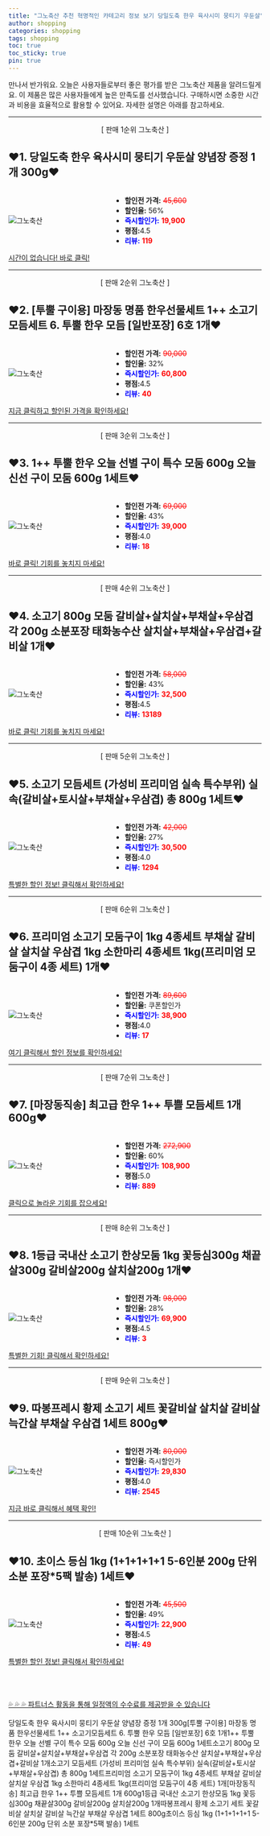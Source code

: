 ```yaml
---
title: "그노축산 추천 혁명적인 카테고리 정보 보기 당일도축 한우 육사시미 뭉티기 우둔살"
author: shopping
categories: shopping
tags: shopping
toc: true
toc_sticky: true
pin: true
---
```

만나서 반가워요. 오늘은 사용자들로부터 좋은 평가를 받은 그노축산 제품을 알려드릴게요. 이 제품은 많은 사용자들에게 높은 만족도를 선사했습니다. 구매하시면 소중한 시간과 비용을 효율적으로 활용할 수 있어요. 자세한 설명은 아래를 참고하세요.

---
<p class="toplist" style="margin: 0 auto; display: block; width: fit-content;">[ 판매 1순위 그노축산 ]</p>

<h2><strong>❤️1. 당일도축 한우 육사시미 뭉티기 우둔살 양념장 증정 1개 300g❤️</strong></h2>

<div style="display: flex; align-items: center;">
    <div style="flex: 0.4;">
        <img src="https://thumbnail6.coupangcdn.com/thumbnails/remote/230x230ex/image/vendor_inventory/fca7/17530b3c539da0f89fb49152b7bf921912683b29944a1a7124764b4cf9cf.jpg" alt="그노축산" style="max-width: 100%;">
    </div>
    <div style="flex: 0.6; margin-left: 10px;">
        <ul>
            <li><strong>할인전 가격:</strong> <del style="color: red;">45,600</del></li>
            <li><strong>할인율:</strong> 56%</li>
            <li><span style='color:blue'><strong>즉시할인가:</strong></span> <span style='color:red'><strong>19,900</strong></span></li>
            <li><strong>평점:</strong>4.5</li>
            <li><span style='color:blue'><strong>리뷰:</strong></span> <span style='color:red'><strong>119</strong></span></li>
        </ul>
    </div>
</div>
<div class="center">
    <a href="https://selin100587.github.io?lptag=AF9450613&subid=githubio&pageKey=7969344408&traceid=V0-153&itemId=22067378412&vendorItemId=89114516047" class="myButton">
        시간이 없습니다! 바로 클릭!
    </a>
</div>


---
<p class="toplist" style="margin: 0 auto; display: block; width: fit-content;">[ 판매 2순위 그노축산 ]</p>

<h2><strong>❤️2. [투뿔 구이용] 마장동 명품 한우선물세트 1++ 소고기모듬세트 6. 투뿔 한우 모듬 [일반포장]  6호 1개❤️</strong></h2>

<div style="display: flex; align-items: center;">
    <div style="flex: 0.4;">
        <img src="https://thumbnail7.coupangcdn.com/thumbnails/remote/230x230ex/image/vendor_inventory/6aa4/c569e74f1ce9c5397f603e19daeb6f9653ae42091552ac2b6a97d8530d3d.png" alt="그노축산" style="max-width: 100%;">
    </div>
    <div style="flex: 0.6; margin-left: 10px;">
        <ul>
            <li><strong>할인전 가격:</strong> <del style="color: red;">90,000</del></li>
            <li><strong>할인율:</strong> 32%</li>
            <li><span style='color:blue'><strong>즉시할인가:</strong></span> <span style='color:red'><strong>60,800</strong></span></li>
            <li><strong>평점:</strong>4.5</li>
            <li><span style='color:blue'><strong>리뷰:</strong></span> <span style='color:red'><strong>40</strong></span></li>
        </ul>
    </div>
</div>
<div class="center">
    <a href="https://selin100587.github.io?lptag=AF9450613&subid=githubio&pageKey=8243658516&traceid=V0-153&itemId=22396437619&vendorItemId=88440695307" class="myButton">
        지금 클릭하고 할인된 가격을 확인하세요!
    </a>
</div>


---
<p class="toplist" style="margin: 0 auto; display: block; width: fit-content;">[ 판매 3순위 그노축산 ]</p>

<h2><strong>❤️3. 1++ 투뿔 한우 오늘 선별 구이 특수 모둠 600g 오늘 신선 구이 모둠 600g 1세트❤️</strong></h2>

<div style="display: flex; align-items: center;">
    <div style="flex: 0.4;">
        <img src="https://thumbnail9.coupangcdn.com/thumbnails/remote/230x230ex/image/vendor_inventory/2c42/91416d5e0672ffb690cea29a955af8df9838c602d8eb4f30fb87b6d62355.jpg" alt="그노축산" style="max-width: 100%;">
    </div>
    <div style="flex: 0.6; margin-left: 10px;">
        <ul>
            <li><strong>할인전 가격:</strong> <del style="color: red;">69,000</del></li>
            <li><strong>할인율:</strong> 43%</li>
            <li><span style='color:blue'><strong>즉시할인가:</strong></span> <span style='color:red'><strong>39,000</strong></span></li>
            <li><strong>평점:</strong>4.0</li>
            <li><span style='color:blue'><strong>리뷰:</strong></span> <span style='color:red'><strong>18</strong></span></li>
        </ul>
    </div>
</div>
<div class="center">
    <a href="https://selin100587.github.io?lptag=AF9450613&subid=githubio&pageKey=7910838118&traceid=V0-153&itemId=21705574805&vendorItemId=88755023650" class="myButton">
        바로 클릭! 기회를 놓치지 마세요!
    </a>
</div>


---
<p class="toplist" style="margin: 0 auto; display: block; width: fit-content;">[ 판매 4순위 그노축산 ]</p>

<h2><strong>❤️4. 소고기 800g 모둠 갈비살+살치살+부채살+우삼겹 각 200g 소분포장 태화농수산 살치살+부채살+우삼겹+갈비살 1개❤️</strong></h2>

<div style="display: flex; align-items: center;">
    <div style="flex: 0.4;">
        <img src="https://thumbnail8.coupangcdn.com/thumbnails/remote/230x230ex/image/vendor_inventory/4555/8cbda9ff02940d420761161ff2a794f1d496e19978022311d816c776f6c8.jpg" alt="그노축산" style="max-width: 100%;">
    </div>
    <div style="flex: 0.6; margin-left: 10px;">
        <ul>
            <li><strong>할인전 가격:</strong> <del style="color: red;">58,000</del></li>
            <li><strong>할인율:</strong> 43%</li>
            <li><span style='color:blue'><strong>즉시할인가:</strong></span> <span style='color:red'><strong>32,500</strong></span></li>
            <li><strong>평점:</strong>4.5</li>
            <li><span style='color:blue'><strong>리뷰:</strong></span> <span style='color:red'><strong>13189</strong></span></li>
        </ul>
    </div>
</div>
<div class="center">
    <a href="https://selin100587.github.io?lptag=AF9450613&subid=githubio&pageKey=7090819909&traceid=V0-153&itemId=17669341383&vendorItemId=84834739393" class="myButton">
        바로 클릭! 기회를 놓치지 마세요!
    </a>
</div>


---
<p class="toplist" style="margin: 0 auto; display: block; width: fit-content;">[ 판매 5순위 그노축산 ]</p>

<h2><strong>❤️5. 소고기 모듬세트 (가성비 프리미엄 실속 특수부위) 실속(갈비살+토시살+부채살+우삼겹) 총 800g 1세트❤️</strong></h2>

<div style="display: flex; align-items: center;">
    <div style="flex: 0.4;">
        <img src="https://thumbnail6.coupangcdn.com/thumbnails/remote/230x230ex/image/vendor_inventory/6dfb/80abd42c19736e7511c71d6af4fe9c35c14bee35e112c1128289bfa72eb2.jpg" alt="그노축산" style="max-width: 100%;">
    </div>
    <div style="flex: 0.6; margin-left: 10px;">
        <ul>
            <li><strong>할인전 가격:</strong> <del style="color: red;">42,000</del></li>
            <li><strong>할인율:</strong> 27%</li>
            <li><span style='color:blue'><strong>즉시할인가:</strong></span> <span style='color:red'><strong>30,500</strong></span></li>
            <li><strong>평점:</strong>4.0</li>
            <li><span style='color:blue'><strong>리뷰:</strong></span> <span style='color:red'><strong>1294</strong></span></li>
        </ul>
    </div>
</div>
<div class="center">
    <a href="https://selin100587.github.io?lptag=AF9450613&subid=githubio&pageKey=8180051409&traceid=V0-153&itemId=19714494623&vendorItemId=82861064437" class="myButton">
        특별한 할인 정보! 클릭해서 확인하세요!
    </a>
</div>


---
<p class="toplist" style="margin: 0 auto; display: block; width: fit-content;">[ 판매 6순위 그노축산 ]</p>

<h2><strong>❤️6. 프리미엄 소고기 모둠구이 1kg 4종세트 부채살 갈비살 살치살 우삼겹 1kg 소한마리 4종세트 1kg(프리미엄 모둠구이 4종 세트) 1개❤️</strong></h2>

<div style="display: flex; align-items: center;">
    <div style="flex: 0.4;">
        <img src="https://thumbnail9.coupangcdn.com/thumbnails/remote/230x230ex/image/vendor_inventory/9cf6/3e130f6b52bfccad43468c8c1861e656d8d609157e1ec800775f0dc3e519.jpg" alt="그노축산" style="max-width: 100%;">
    </div>
    <div style="flex: 0.6; margin-left: 10px;">
        <ul>
            <li><strong>할인전 가격:</strong> <del style="color: red;">89,600</del></li>
            <li><strong>할인율:</strong> 쿠폰할인가</li>
            <li><span style='color:blue'><strong>즉시할인가:</strong></span> <span style='color:red'><strong>38,900</strong></span></li>
            <li><strong>평점:</strong>4.0</li>
            <li><span style='color:blue'><strong>리뷰:</strong></span> <span style='color:red'><strong>17</strong></span></li>
        </ul>
    </div>
</div>
<div class="center">
    <a href="https://selin100587.github.io?lptag=AF9450613&subid=githubio&pageKey=8107075345&traceid=V0-153&itemId=22950329372&vendorItemId=89984456095" class="myButton">
        여기 클릭해서 할인 정보를 확인하세요!
    </a>
</div>


---
<p class="toplist" style="margin: 0 auto; display: block; width: fit-content;">[ 판매 7순위 그노축산 ]</p>

<h2><strong>❤️7. [마장동직송] 최고급 한우 1++ 투쁠 모듬세트 1개 600g❤️</strong></h2>

<div style="display: flex; align-items: center;">
    <div style="flex: 0.4;">
        <img src="https://thumbnail10.coupangcdn.com/thumbnails/remote/230x230ex/image/vendor_inventory/8a92/ad57293a318f0a1fe2953e71aef010fa2ebe0f043964c64f01fb46d448f1.jpg" alt="그노축산" style="max-width: 100%;">
    </div>
    <div style="flex: 0.6; margin-left: 10px;">
        <ul>
            <li><strong>할인전 가격:</strong> <del style="color: red;">272,900</del></li>
            <li><strong>할인율:</strong> 60%</li>
            <li><span style='color:blue'><strong>즉시할인가:</strong></span> <span style='color:red'><strong>108,900</strong></span></li>
            <li><strong>평점:</strong>5.0</li>
            <li><span style='color:blue'><strong>리뷰:</strong></span> <span style='color:red'><strong>889</strong></span></li>
        </ul>
    </div>
</div>
<div class="center">
    <a href="https://selin100587.github.io?lptag=AF9450613&subid=githubio&pageKey=7644099105&traceid=V0-153&itemId=20320468221&vendorItemId=83932829465" class="myButton">
        클릭으로 놀라운 기회를 잡으세요!
    </a>
</div>


---
<p class="toplist" style="margin: 0 auto; display: block; width: fit-content;">[ 판매 8순위 그노축산 ]</p>

<h2><strong>❤️8. 1등급 국내산 소고기 한상모둠 1kg 꽃등심300g 채끝살300g 갈비살200g 살치살200g 1개❤️</strong></h2>

<div style="display: flex; align-items: center;">
    <div style="flex: 0.4;">
        <img src="https://thumbnail10.coupangcdn.com/thumbnails/remote/230x230ex/image/vendor_inventory/88c0/3fb9de28a879dd9da33fe6f4184de4186b7bee3cd2aee39fe8925edce1a3.jpg" alt="그노축산" style="max-width: 100%;">
    </div>
    <div style="flex: 0.6; margin-left: 10px;">
        <ul>
            <li><strong>할인전 가격:</strong> <del style="color: red;">98,000</del></li>
            <li><strong>할인율:</strong> 28%</li>
            <li><span style='color:blue'><strong>즉시할인가:</strong></span> <span style='color:red'><strong>69,900</strong></span></li>
            <li><strong>평점:</strong>4.5</li>
            <li><span style='color:blue'><strong>리뷰:</strong></span> <span style='color:red'><strong>3</strong></span></li>
        </ul>
    </div>
</div>
<div class="center">
    <a href="https://selin100587.github.io?lptag=AF9450613&subid=githubio&pageKey=7973049865&traceid=V0-153&itemId=22089770392&vendorItemId=89136775224" class="myButton">
        특별한 기회! 클릭해서 확인하세요!
    </a>
</div>


---
<p class="toplist" style="margin: 0 auto; display: block; width: fit-content;">[ 판매 9순위 그노축산 ]</p>

<h2><strong>❤️9. 따봉프레시 황제 소고기 세트 꽃갈비살 살치살 갈비살 늑간살 부채살 우삼겹 1세트 800g❤️</strong></h2>

<div style="display: flex; align-items: center;">
    <div style="flex: 0.4;">
        <img src="https://thumbnail8.coupangcdn.com/thumbnails/remote/230x230ex/image/vendor_inventory/9cc3/54a1e1586f2e3b128d1e741ee7e343183285f8ae398ae27c13e506fd0bc7.png" alt="그노축산" style="max-width: 100%;">
    </div>
    <div style="flex: 0.6; margin-left: 10px;">
        <ul>
            <li><strong>할인전 가격:</strong> <del style="color: red;">80,000</del></li>
            <li><strong>할인율:</strong> 즉시할인가</li>
            <li><span style='color:blue'><strong>즉시할인가:</strong></span> <span style='color:red'><strong>29,830</strong></span></li>
            <li><strong>평점:</strong>4.0</li>
            <li><span style='color:blue'><strong>리뷰:</strong></span> <span style='color:red'><strong>2545</strong></span></li>
        </ul>
    </div>
</div>
<div class="center">
    <a href="https://selin100587.github.io?lptag=AF9450613&subid=githubio&pageKey=7476062710&traceid=V0-153&itemId=19517759331&vendorItemId=86626462599" class="myButton">
        지금 바로 클릭해서 혜택 확인!
    </a>
</div>


---
<p class="toplist" style="margin: 0 auto; display: block; width: fit-content;">[ 판매 10순위 그노축산 ]</p>

<h2><strong>❤️10. 초이스 등심 1kg (1+1+1+1+1 5-6인분 200g 단위 소분 포장*5팩 발송) 1세트❤️</strong></h2>

<div style="display: flex; align-items: center;">
    <div style="flex: 0.4;">
        <img src="https://thumbnail10.coupangcdn.com/thumbnails/remote/230x230ex/image/vendor_inventory/f534/a79ba7d13c5f8bf40cf494e0c0431d9cbdbbc6c570c798c51a39b2a2e430.jpg" alt="그노축산" style="max-width: 100%;">
    </div>
    <div style="flex: 0.6; margin-left: 10px;">
        <ul>
            <li><strong>할인전 가격:</strong> <del style="color: red;">45,500</del></li>
            <li><strong>할인율:</strong> 49%</li>
            <li><span style='color:blue'><strong>즉시할인가:</strong></span> <span style='color:red'><strong>22,900</strong></span></li>
            <li><strong>평점:</strong>4.5</li>
            <li><span style='color:blue'><strong>리뷰:</strong></span> <span style='color:red'><strong>49</strong></span></li>
        </ul>
    </div>
</div>
<div class="center">
    <a href="https://selin100587.github.io?lptag=AF9450613&subid=githubio&pageKey=8034963330&traceid=V0-153&itemId=22477902974&vendorItemId=89520477165" class="myButton">
        특별한 할인 정보! 클릭해서 확인하세요!
    </a>
</div>

<br><br><br>[💦 💦 💦 파트너스 활동을 통해 일정액의 수수료를 제공받을 수 있습니다](https://link.coupang.com/a/bcpT2c)<br><br>당일도축 한우 육사시미 뭉티기 우둔살 양념장 증정 1개 300g[투뿔 구이용] 마장동 명품 한우선물세트 1++ 소고기모듬세트 6. 투뿔 한우 모듬 [일반포장]  6호 1개1++ 투뿔 한우 오늘 선별 구이 특수 모둠 600g 오늘 신선 구이 모둠 600g 1세트소고기 800g 모둠 갈비살+살치살+부채살+우삼겹 각 200g 소분포장 태화농수산 살치살+부채살+우삼겹+갈비살 1개소고기 모듬세트 (가성비 프리미엄 실속 특수부위) 실속(갈비살+토시살+부채살+우삼겹) 총 800g 1세트프리미엄 소고기 모둠구이 1kg 4종세트 부채살 갈비살 살치살 우삼겹 1kg 소한마리 4종세트 1kg(프리미엄 모둠구이 4종 세트) 1개[마장동직송] 최고급 한우 1++ 투쁠 모듬세트 1개 600g1등급 국내산 소고기 한상모둠 1kg 꽃등심300g 채끝살300g 갈비살200g 살치살200g 1개따봉프레시 황제 소고기 세트 꽃갈비살 살치살 갈비살 늑간살 부채살 우삼겹 1세트 800g초이스 등심 1kg (1+1+1+1+1 5-6인분 200g 단위 소분 포장*5팩 발송) 1세트